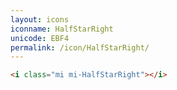 ```yaml
---
layout: icons
iconname: HalfStarRight
unicode: EBF4
permalink: /icon/HalfStarRight/
---
```


``` html
<i class="mi mi-HalfStarRight"></i>
```
